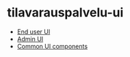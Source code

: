 # tilavarauspalvelu-ui
- [End user UI](ui/)
- [Admin UI](admin-ui/)
- [Common UI components](common/)
